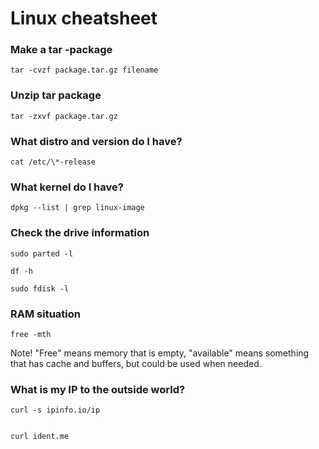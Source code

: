 # Linux cheatsheet


### Make a tar -package
 	tar -cvzf package.tar.gz filename

### Unzip tar package
	tar -zxvf package.tar.gz

### What distro and version do I have?
	cat /etc/\*-release

### What kernel do I have?
	dpkg --list | grep linux-image

### Check the drive information
	sudo parted -l

	df -h

	sudo fdisk -l

### RAM situation
	free -mth

Note! "Free" means memory that is empty, "available" means something that has cache and buffers, but could be used when needed.


### What is my IP to the outside world?
	curl -s ipinfo.io/ip


	curl ident.me

